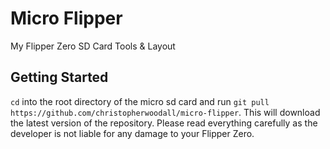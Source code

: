 # Micro Flipper
My Flipper Zero SD Card Tools & Layout

## Getting Started
`cd` into the root directory of the micro sd card and run `git pull https://github.com/christopherwoodall/micro-flipper`. This will download the latest version of the repository. Please read everything carefully as the developer is not liable for any damage to your Flipper Zero.
